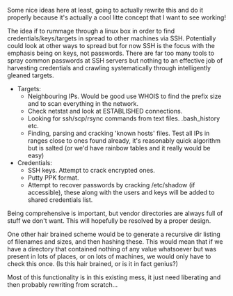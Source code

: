 Some nice ideas here at least, going to actually rewrite this and do it properly because it's actually a cool litte
concept that I want to see working!

The idea if to rummage through a linux box in order to find credentials/keys/targets in spread to other machines via
SSH. Potentially could look at other ways to spread but for now SSH is the focus with the emphasis being on keys, not
passwords. There are far too many tools to spray common passwords at SSH servers but nothing to an effective job of
harvesting credentials and crawling systematically through intelligently gleaned targets.

* Targets:
    * Neighbouring IPs. Would be good use WHOIS to find the prefix size and to scan everything in the network.
    * Check netstat and look at ESTABLISHED connections.
    * Looking for ssh/scp/rsync commands from text files. .bash_history etc.
    * Finding, parsing and cracking 'known hosts' files. Test all IPs in ranges close to ones found already, it's
      reasonably quick algorithm but is salted (or we'd have rainbow tables and it really would be easy)
* Credentials:
    * SSH keys. Attempt to crack encrypted ones.
    * Putty PPK format.
    * Attempt to recover passwords by cracking /etc/shadow (if accessible), these along with the users and keys will be
      added to shared credentials list.

Being comprehensive is important, but vendor directories are always full of stuff we don't want. This will hopefully be
resolved by a proper design.

One other hair brained scheme would be to generate a recursive dir listing of filenames and sizes, and then hashing
these. This would mean that if we have a directory that contained nothing of any value whatsoever but was present in
lots of places, or on lots of machines, we would only have to check this once. (Is this hair brained, or is it in fact
genius?)

Most of this functionality is in this existing mess, it just need liberating and then probably rewriting from scratch...
